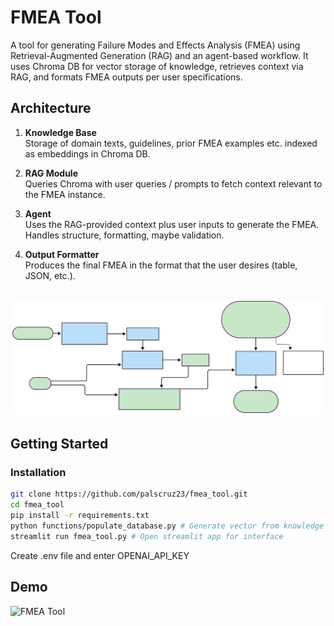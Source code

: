 # FMEA Tool

A tool for generating Failure Modes and Effects Analysis (FMEA) using Retrieval-Augmented Generation (RAG) and an agent-based workflow. It uses Chroma DB for vector storage of knowledge, retrieves context via RAG, and formats FMEA outputs per user specifications.


## Architecture

1. **Knowledge Base**  
   Storage of domain texts, guidelines, prior FMEA examples etc. indexed as embeddings in Chroma DB.

2. **RAG Module**  
   Queries Chroma with user queries / prompts to fetch context relevant to the FMEA instance.

3. **Agent**  
   Uses the RAG-provided context plus user inputs to generate the FMEA. Handles structure, formatting, maybe validation.

4. **Output Formatter**  
   Produces the final FMEA in the format that the user desires (table, JSON, etc.).

 ![FMEA Tool](media/flow.svg)
---

## Getting Started

### Installation

```bash
git clone https://github.com/palscruz23/fmea_tool.git
cd fmea_tool
pip install -r requirements.txt
python functions/populate_database.py # Generate vector from knowledge base chunks
streamlit run fmea_tool.py # Open streamlit app for interface
```
Create .env file and enter OPENAI_API_KEY

## Demo

 ![FMEA Tool](media/fmea.gif)